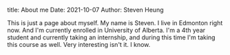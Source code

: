 title: About me
Date: 2021-10-07
Author: Steven Heung

This is just a page about myself. My name is Steven. I live in Edmonton right now. And I'm currently enrolled in University of Alberta. I'm a 4th year student and currently taking an internship, and during this time I'm taking this course as well. Very interesting isn't it. I know.